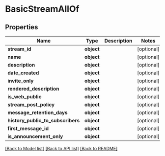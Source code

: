 # BasicStreamAllOf


## Properties
Name | Type | Description | Notes
------------ | ------------- | ------------- | -------------
**stream_id** | **object** |  | [optional] 
**name** | **object** |  | [optional] 
**description** | **object** |  | [optional] 
**date_created** | **object** |  | [optional] 
**invite_only** | **object** |  | [optional] 
**rendered_description** | **object** |  | [optional] 
**is_web_public** | **object** |  | [optional] 
**stream_post_policy** | **object** |  | [optional] 
**message_retention_days** | **object** |  | [optional] 
**history_public_to_subscribers** | **object** |  | [optional] 
**first_message_id** | **object** |  | [optional] 
**is_announcement_only** | **object** |  | [optional] 

[[Back to Model list]](../README.md#documentation-for-models) [[Back to API list]](../README.md#documentation-for-api-endpoints) [[Back to README]](../README.md)


